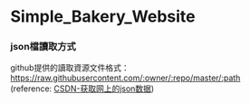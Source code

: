 # Simple_Bakery_Website 

### json檔讀取方式
github提供的讀取資源文件格式： https://raw.githubusercontent.com/:owner/:repo/master/:path  
(reference: [CSDN-获取网上的json数据](https://blog.csdn.net/u013074761/article/details/121868553))
